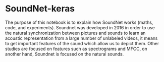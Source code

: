 # SoundNet-keras
The purpose of this notebook is to explain how SoundNet works (maths, code, and experiments). Soundnet was developed in 2016 in order to use the natural synchronization between pictures and sounds to learn an acoustic representation from a large number of unlabeled videos, it means to get important features of the sound which allow us to depict them. Other studies are focused on features such as spectrograms and MFCC, on another hand, Soundnet is focused on the natural sounds.
